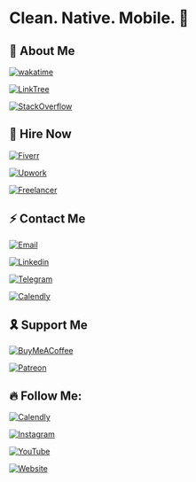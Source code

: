 # Clean. Native. Mobile. 📲

## 🥸 About Me

<!-- ### What should I write here? DM me. 🤔 -->


[![wakatime](https://wakatime.com/badge/user/6373ce6f-f6f3-415b-bdb1-eb265dc97e32.svg?style=for-the-badge)](https://wakatime.com/@6373ce6f-f6f3-415b-bdb1-eb265dc97e32)

[![LinkTree](https://img.shields.io/badge/linktree-0C9D00?style=for-the-badge&logo=linktree&logoColor=white)](https://linktr.ee/bekroz)

[![StackOverflow](https://img.shields.io/badge/Stack%20Overflow-F58025?style=for-the-badge&logo=Stack%20Overflow&logoColor=white)](https://stackoverflow.com/users/15234056/bek-roz)


<!-- ## 📲 Check Out My Apps


[![App Store](https://img.shields.io/badge/App_Store-0D96F6?style=for-the-badge&logo=app-store&logoColor=white)](https://apps.apple.com/us/developer/bekroz)

[![Google Play](https://img.shields.io/badge/Google_Play-414141?style=for-the-badge&logo=google-play&logoColor=white)](https://play.google.com/store/apps/developer?id=bekroz) -->


## 🤝 Hire Now

[![Fiverr](https://img.shields.io/badge/fiverr-1DBF73?style=for-the-badge&logo=fiverr&logoColor=white)](https://www.fiverr.com/bekroz)

[![Upwork](https://img.shields.io/badge/UpWork-6FDA44?style=for-the-badge&logo=Upwork&logoColor=white)](https://www.upwork.com/freelancers/bekroz)

[![Freelancer](https://img.shields.io/badge/Freelancer-29B2FE?style=for-the-badge&logo=Freelancer&logoColor=white)](https://www.freelancer.com/u/bekroz)
 
 
## ⚡️ Contact Me 


[![Email](https://img.shields.io/badge/ProtonMail-8B89CC?style=for-the-badge&logo=protonmail&logoColor=white)](mailto:bek@bekroz.com?subject=Project%20Discussion&body=Hello,%20Bek!%0A%0AI'd%20like%20to%20offer%20collaboration%20on%20my%20project.%20%0A%0ABest%20regards%2C)

[![Linkedin](https://img.shields.io/badge/LinkedIn-0077B5?style=for-the-badge&logo=linkedin&logoColor=white)](https://www.linkedin.com/in/bekroz)


[![Telegram](https://img.shields.io/badge/Telegram-2CA5E0?style=for-the-badge&logo=telegram&logoColor=white)](https://t.me/bekroz_me/%3Cthread_id%3E/%3Cid%3E?single&comment=%3Cmessage_id%3E&t=%3Cmedia_timestamp%3E)

[![Calendly](https://img.shields.io/badge/Calendly-0080FF?style=for-the-badge&logo=calendly&logoColor=white)](https://calendly.com/bekroz)


## 🎗️ Support Me

[![BuyMeACoffee](https://img.shields.io/badge/Buy_Me_A_Coffee-FFDD00?style=for-the-badge&logo=buy-me-a-coffee&logoColor=black)](https://www.buymeacoffee.com/bekroz)

[![Patreon](https://img.shields.io/badge/Patreon-F96854?style=for-the-badge&logo=patreon&logoColor=white)](https://www.patreon.com/bekroz)


## 🔥 Follow Me: 

[![Calendly](https://img.shields.io/badge/Twitter-000?style=for-the-badge&logo=x&logoColor=white)](https://x.com/bek_roz)

[![Instagram](https://img.shields.io/badge/Instagram-E4405F?style=for-the-badge&logo=instagram&logoColor=white)](https://instagram.com/senior.tips)

[![YouTube](https://img.shields.io/badge/YouTube-FF0000?style=for-the-badge&logo=youtube&logoColor=white)](https://youtube.com/@bekroz)

[![Website](https://img.shields.io/badge/website-000000?style=for-the-badge&logo=About.me&logoColor=white)](https://bekroz.com)

